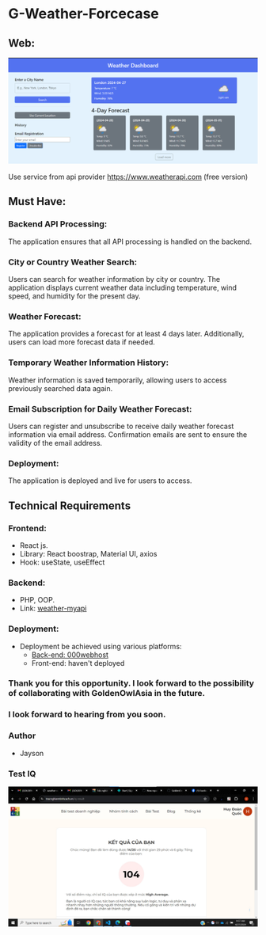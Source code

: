 # G-Weather-Forcecase

## Web:
![Weather-dashboard](./screenshort/clone_weather.png)

Use service from api provider https://www.weatherapi.com (free version)

## Must Have:

### Backend API Processing:
The application ensures that all API processing is handled on the backend.

### City or Country Weather Search:
Users can search for weather information by city or country. The application displays current weather data including temperature, wind speed, and humidity for the present day.

### Weather Forecast:
The application provides a forecast for at least 4 days later. Additionally, users can load more forecast data if needed.

### Temporary Weather Information History:
Weather information is saved temporarily, allowing users to access previously searched data again.

### Email Subscription for Daily Weather Forecast:
Users can register and unsubscribe to receive daily weather forecast information via email address. Confirmation emails are sent to ensure the validity of the email address.

### Deployment:
The application is deployed and live for users to access.

## Technical Requirements

### Frontend:
- React js.
- Library: React boostrap, Material UI, axios
- Hook: useState, useEffect

### Backend:
- PHP, OOP.
- Link: [weather-myapi](https://weather-myapi.000webhostapp.com)

### Deployment:
- Deployment be achieved using various platforms:
  - [Back-end: 000webhost](https://.comhttps://panel.000webhost.com/dashboard/weather-myapi/databases)
  - Front-end: haven't deployed


### Thank you for this opportunity. I look forward to the possibility of collaborating with GoldenOwlAsia in the future.

### I look forward to hearing from you soon.

### Author
- Jayson

### Test IQ
![myTest](./screenshort/result_test_IQ.jpg)
